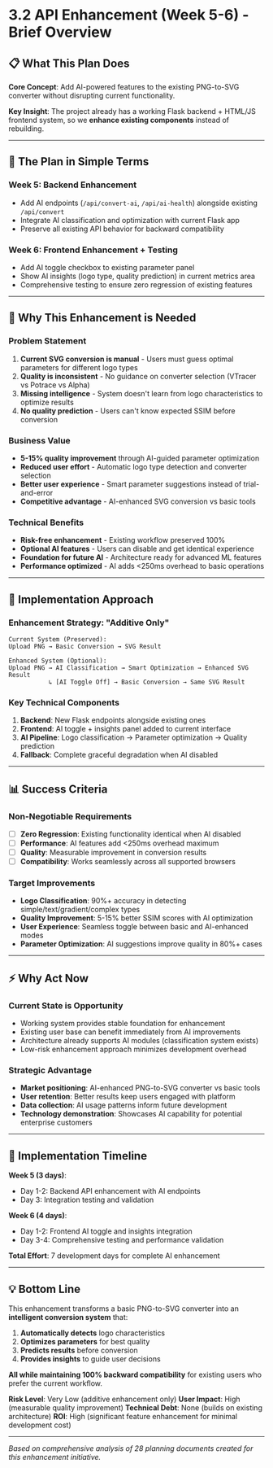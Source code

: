 # 3.2 API Enhancement (Week 5-6) - Brief Overview

## 📋 **What This Plan Does**

**Core Concept**: Add AI-powered features to the existing PNG-to-SVG converter without disrupting current functionality.

**Key Insight**: The project already has a working Flask backend + HTML/JS frontend system, so we **enhance existing components** instead of rebuilding.

---

## 🎯 **The Plan in Simple Terms**

### Week 5: Backend Enhancement
- Add AI endpoints (`/api/convert-ai`, `/api/ai-health`) alongside existing `/api/convert`
- Integrate AI classification and optimization with current Flask app
- Preserve all existing API behavior for backward compatibility

### Week 6: Frontend Enhancement + Testing
- Add AI toggle checkbox to existing parameter panel
- Show AI insights (logo type, quality prediction) in current metrics area
- Comprehensive testing to ensure zero regression of existing features

---

## 🤔 **Why This Enhancement is Needed**

### **Problem Statement**
1. **Current SVG conversion is manual** - Users must guess optimal parameters for different logo types
2. **Quality is inconsistent** - No guidance on converter selection (VTracer vs Potrace vs Alpha)
3. **Missing intelligence** - System doesn't learn from logo characteristics to optimize results
4. **No quality prediction** - Users can't know expected SSIM before conversion

### **Business Value**
- **5-15% quality improvement** through AI-guided parameter optimization
- **Reduced user effort** - Automatic logo type detection and converter selection
- **Better user experience** - Smart parameter suggestions instead of trial-and-error
- **Competitive advantage** - AI-enhanced SVG conversion vs basic tools

### **Technical Benefits**
- **Risk-free enhancement** - Existing workflow preserved 100%
- **Optional AI features** - Users can disable and get identical experience
- **Foundation for future AI** - Architecture ready for advanced ML features
- **Performance optimized** - AI adds <250ms overhead to basic operations

---

## 🔧 **Implementation Approach**

### **Enhancement Strategy: "Additive Only"**
```
Current System (Preserved):
Upload PNG → Basic Conversion → SVG Result

Enhanced System (Optional):
Upload PNG → AI Classification → Smart Optimization → Enhanced SVG Result
           ↳ [AI Toggle Off] → Basic Conversion → Same SVG Result
```

### **Key Technical Components**
1. **Backend**: New Flask endpoints alongside existing ones
2. **Frontend**: AI toggle + insights panel added to current interface
3. **AI Pipeline**: Logo classification → Parameter optimization → Quality prediction
4. **Fallback**: Complete graceful degradation when AI disabled

---

## 📊 **Success Criteria**

### **Non-Negotiable Requirements**
- [ ] **Zero Regression**: Existing functionality identical when AI disabled
- [ ] **Performance**: AI features add <250ms overhead maximum
- [ ] **Quality**: Measurable improvement in conversion results
- [ ] **Compatibility**: Works seamlessly across all supported browsers

### **Target Improvements**
- **Logo Classification**: 90%+ accuracy in detecting simple/text/gradient/complex types
- **Quality Improvement**: 5-15% better SSIM scores with AI optimization
- **User Experience**: Seamless toggle between basic and AI-enhanced modes
- **Parameter Optimization**: AI suggestions improve quality in 80%+ cases

---

## ⚡ **Why Act Now**

### **Current State is Opportunity**
- Working system provides stable foundation for enhancement
- Existing user base can benefit immediately from AI improvements
- Architecture already supports AI modules (classification system exists)
- Low-risk enhancement approach minimizes development overhead

### **Strategic Advantage**
- **Market positioning**: AI-enhanced PNG-to-SVG converter vs basic tools
- **User retention**: Better results keep users engaged with platform
- **Data collection**: AI usage patterns inform future development
- **Technology demonstration**: Showcases AI capability for potential enterprise customers

---

## 🚀 **Implementation Timeline**

**Week 5 (3 days)**:
- Day 1-2: Backend API enhancement with AI endpoints
- Day 3: Integration testing and validation

**Week 6 (4 days)**:
- Day 1-2: Frontend AI toggle and insights integration
- Day 3-4: Comprehensive testing and performance validation

**Total Effort**: 7 development days for complete AI enhancement

---

## 💡 **Bottom Line**

This enhancement transforms a basic PNG-to-SVG converter into an **intelligent conversion system** that:

1. **Automatically detects** logo characteristics
2. **Optimizes parameters** for best quality
3. **Predicts results** before conversion
4. **Provides insights** to guide user decisions

**All while maintaining 100% backward compatibility** for existing users who prefer the current workflow.

**Risk Level**: Very Low (additive enhancement only)
**User Impact**: High (measurable quality improvement)
**Technical Debt**: None (builds on existing architecture)
**ROI**: High (significant feature enhancement for minimal development cost)

---

*Based on comprehensive analysis of 28 planning documents created for this enhancement initiative.*
